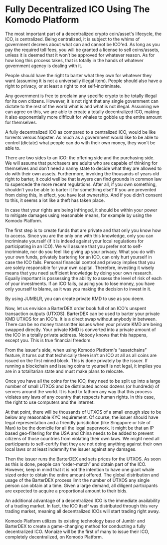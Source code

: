 # Fully Decentralized ICO Using The Komodo Platform

The most important part of a decentralized crypto coin/asset's lifecycle, the ICO, is centralized. Being centralized, it is subject to the whims of government decrees about what can and cannot be ICO'ed. As long as you pay the required toll fees, you will be granted a license to sell coins/assets, unless it is deemed that it won’t be approved for whatever reason. As for how long this process takes, that is totally in the hands of whatever government agency is dealing with it.

People should have the right to barter what they own for whatever they want (assuming it is not a universally illegal item). People should also have a right to privacy, or at least a right to not self-incriminate.

Any government is free to proclaim any specific crypto to be totally illegal for its own citizens. However, it is not right that any single government can dictate to the rest of the world what is and what is not illegal. Assuming we can agree on this, we are able to create a totally decentralized ICO, making it also exponentially more difficult for whales to gobble up the entire amount for themselves.

A fully decentralized ICO as compared to a centralized ICO, would be like torrents versus Napster. As much as a government would like to be able to control (dictate) what people can do with their own money, they won’t be able to.

There are two sides to an ICO: the offering side and the purchasing side. We will assume that purchasers are adults who are capable of thinking for themselves and don’t need a nanny state to decide what they are allowed to do with their own assets. Furthermore, invoking the thousands of years old right to barter, it could well be that lawyers can find grounds in common law to supercede the more recent regulations. After all, if you own something, shouldn’t you be able to barter it for something else? If you are prevented from doing this, in effect, you have lost ownership. And if you didn’t consent to this, it seems a lot like a theft has taken place.

In case that your rights are being infringed, it should be within your power to mitigate damages using reasonable means, for example by using the Komodo Platform.

The first step is to create funds that are private and that only you know how to access. Since you are the only one with this knowledge, only you can incriminate yourself (if it is indeed against your local regulations for participating in an ICO). We will assume that you prefer not to self-incriminate, nor do you feel like giving up your privacy. What you do with your own funds, privately bartering for an ICO, can only hurt yourself in case the ICO fails. Personal financial control and privacy implies that you are solely responsible for your own capital. Therefore, investing it wisely means that you need sufficient knowledge by doing your own research. Equally important is possessing the ability to assess the level of risk of each of your investments. If an ICO fails, causing you to lose money, you have only yourself to blame, as it was you making the decision to invest in it.

By using JUMBLR, you can create private KMD to use as you deem.

Now, let us envision a BarterDEX order book full of an ICO's unspent transaction outputs (UTXOS). BarterDEX can be used to barter your private KMD UTXOS for an ICO's. It is a direct swap without anybody in between. There can be no money transmitter issues when your private KMD are being swapped directly. Your private KMD is converted into a private amount of the ICO in a totally private address. Nobody knows that this happens, except you. This is true financial freedom.

From the issuer's side, when using Komodo Platform's “assetchains” feature, it turns out that technically there isn’t an ICO at all as all coins are issued on the first mined block. This is done privately by the issuer. If running a blockchain and issuing coins to yourself is not legal, it implies you are in a totalitarian state and must make plans to relocate.

Once you have all the coins for the ICO, they need to be split up into a large number of small UTXOS and be distributed across dozens (or hundreds) of servers around the world. It is hard to fathom any way that this process violates any laws of any country that respects human rights. In this case, the right to use computers and the internet.

At that point, there will be thousands of UTXOS of a small enough size to be below any reasonable KYC requirement. Of course, the issuer should have legal representation and a friendly jurisdiction (like Singapore or Isle of Man) to be the domicile for all the legal paperwork. It might be that an IP based geo-filtering for the USA and China needs to be added to prevent citizens of those countries from violating their own laws. We might need all participants to self-certify that they are not doing anything against their own local laws or at least indemnify the issuer against any damages.

Then the issuer runs the BarterDEX and sets prices for the UTXOS. As soon as this is done, people can “order-match” and obtain part of the ICO. However, keep in mind that it is not the intention to have one giant whale sized order to obtain the entire amount offered. The global distribution and usage of the BarterDEX process limit the number of UTXOS any single person can obtain at a time. Given a large demand, all diligent participants are expected to acquire a proportional amount to their bids.

An additional advantage of a decentralized ICO is the immediate availability of a trading market. In fact, the ICO itself was distributed through this very trading market, meaning all decentralized ICOs will start trading right away.

Komodo Platform utilizes its existing technology base of Jumblr and BarterDEX to create a game-changing method for conducting a fully decentralized ICO. Monaize will be the first of many to issue their ICO, completely decentralized, on Komodo Platform.
